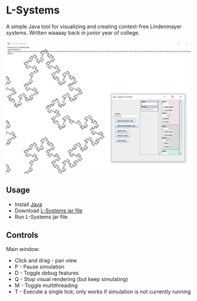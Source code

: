 # L-Systems
A simple Java tool for visualizing and creating context-free Lindenmayer systems. Written waaaay back in junior year of college.

![](docs/scrn.PNG)

## Usage
- Install [Java](https://www.java.com/en/download/)
- Download [L-Systems jar file](https://github.com/SimNine/L-Systems/releases/latest)
- Run L-Systems jar file

## Controls
Main window:
 - Click and drag - pan view
 - P - Pause simulation
 - D - Toggle debug features
 - Q - Stop visual rendering (but keep simulating)
 - M - Toggle multithreading
 - T - Execute a single tick; only works if simulation is not currently running
